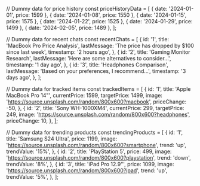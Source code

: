 
// Dummy data for price history
const priceHistoryData = [
  { date: '2024-01-01', price: 1599 },
  { date: '2024-01-08', price: 1550 },
  { date: '2024-01-15', price: 1575 },
  { date: '2024-01-22', price: 1525 },
  { date: '2024-01-29', price: 1499 },
  { date: '2024-02-05', price: 1489 },
];

// Dummy data for recent chats
const recentChats = [
  {
    id: '1',
    title: 'MacBook Pro Price Analysis',
    lastMessage: 'The price has dropped by $100 since last week',
    timestamp: '2 hours ago',
  },
  {
    id: '2',
    title: 'Gaming Monitor Research',
    lastMessage: 'Here are some alternatives to consider...',
    timestamp: '1 day ago',
  },
  {
    id: '3',
    title: 'Headphones Comparison',
    lastMessage: 'Based on your preferences, I recommend...',
    timestamp: '3 days ago',
  },
];

// Dummy data for tracked items
const trackedItems = [
  {
    id: '1',
    title: 'Apple MacBook Pro 14"',
    currentPrice: 1599,
    targetPrice: 1499,
    image: 'https://source.unsplash.com/random/800x600?macbook',
    priceChange: -50,
  },
  {
    id: '2',
    title: 'Sony WH-1000XM4',
    currentPrice: 299,
    targetPrice: 249,
    image: 'https://source.unsplash.com/random/800x600?headphones',
    priceChange: 10,
  },
];

// Dummy data for trending products
const trendingProducts = [
  {
    id: '1',
    title: 'Samsung S24 Ultra',
    price: 1199,
    image: 'https://source.unsplash.com/random/800x600?smartphone',
    trend: 'up',
    trendValue: '15%',
  },
  {
    id: '2',
    title: 'PlayStation 5',
    price: 499,
    image: 'https://source.unsplash.com/random/800x600?playstation',
    trend: 'down',
    trendValue: '8%',
  },
  {
    id: '3',
    title: 'iPad Pro 12.9"',
    price: 1099,
    image: 'https://source.unsplash.com/random/800x600?ipad',
    trend: 'up',
    trendValue: '5%',
  },
];